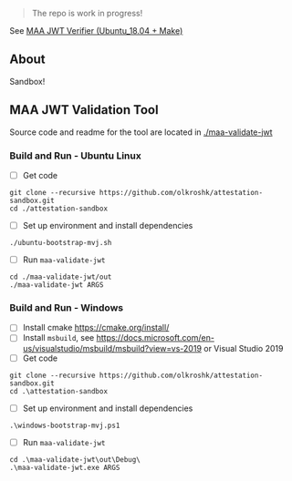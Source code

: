 > The repo is work in progress!

See [MAA JWT Verifier (Ubuntu_18.04 + Make)](/dev-variants/verifier-ubuntu-make)

## About

Sandbox!

## MAA JWT Validation Tool

Source code and readme for the tool are located in [./maa-validate-jwt](https://github.com/olkroshk/attestation-sandbox/tree/main/maa-validate-jwt)

### Build and Run - Ubuntu Linux

- [ ] Get code 
```
git clone --recursive https://github.com/olkroshk/attestation-sandbox.git
cd ./attestation-sandbox
```

- [ ] Set up environment and install dependencies
```
./ubuntu-bootstrap-mvj.sh
```

- [ ] Run `maa-validate-jwt`
```
cd ./maa-validate-jwt/out
./maa-validate-jwt ARGS 
```

### Build and Run - Windows

- [ ] Install cmake https://cmake.org/install/
- [ ] Install `msbuild`, see https://docs.microsoft.com/en-us/visualstudio/msbuild/msbuild?view=vs-2019 or Visual Studio 2019
- [ ] Get code 
```
git clone --recursive https://github.com/olkroshk/attestation-sandbox.git
cd .\attestation-sandbox
```

- [ ] Set up environment and install dependencies
```
.\windows-bootstrap-mvj.ps1
```

- [ ] Run `maa-validate-jwt`
```
cd .\maa-validate-jwt\out\Debug\
.\maa-validate-jwt.exe ARGS 
```

